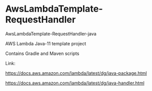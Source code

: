 # AwsLambdaTemplate-RequestHandler
AwsLambdaTemplate-RequestHandler-java

AWS Lambda Java-11 template project

Contains Gradle and Maven scripts

Link:

https://docs.aws.amazon.com/lambda/latest/dg/java-package.html

https://docs.aws.amazon.com/lambda/latest/dg/java-handler.html

